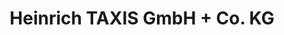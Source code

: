 ---
title: "Heinrich TAXIS GmbH + Co. KG"
url: /landsberg-am-lech/heinrich-taxis-gmbh-co-kg/
shop: Fliesen
---